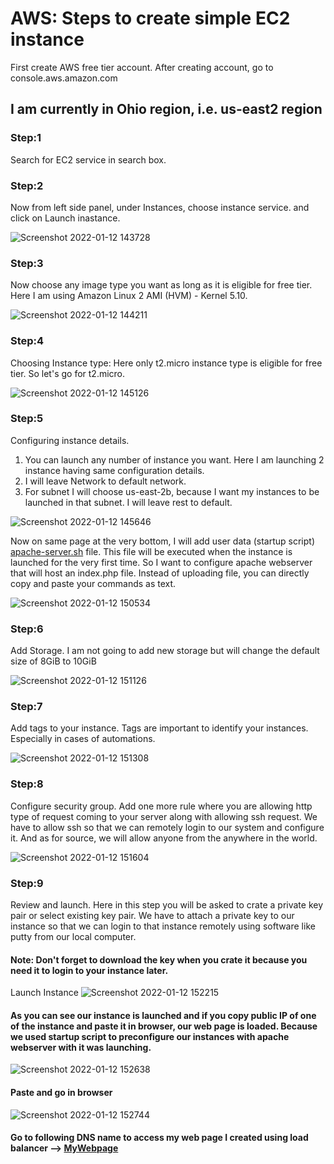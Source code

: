 # AWS: Steps to create simple EC2 instance 

First create AWS free tier account. After creating account, go to console.aws.amazon.com

## I am currently in Ohio region, i.e. us-east2 region
### Step:1
Search for EC2 service in search box.

### Step:2
Now from left side panel, under Instances, choose instance service. and click on Launch inastance.

![Screenshot 2022-01-12 143728](https://user-images.githubusercontent.com/67470042/149097709-372f4b44-36a0-407f-8034-149dd8acecfa.png)


### Step:3
Now choose any image type you want as long as it is eligible for free tier. Here I am using Amazon Linux 2 AMI (HVM) - Kernel 5.10.

![Screenshot 2022-01-12 144211](https://user-images.githubusercontent.com/67470042/149099268-2aab93ca-060d-44d1-a70b-24c55a916029.png)


### Step:4
Choosing Instance type: Here only t2.micro instance type is eligible for free tier. So let's go for t2.micro.

![Screenshot 2022-01-12 145126](https://user-images.githubusercontent.com/67470042/149100307-1ed3b341-4629-455e-abdb-c66abeadc2af.png)

### Step:5
Configuring instance details.
1) You can launch any number of instance you want. Here I am launching 2 instance having same configuration details.
2) I will leave Network to default network.
3) For subnet I will choose us-east-2b, because I want my instances to be launched in that subnet.
I will leave rest to default.

![Screenshot 2022-01-12 145646](https://user-images.githubusercontent.com/67470042/149103388-6f273fd8-7e0f-42c1-afd1-f164be0bcd08.png)

Now on same page at the very bottom, I will add user data (startup script) [apache-server.sh](https://github.com/iamShahHarshil/AWS-task-sparks-internship/blob/master/apache-server.sh) file. This file will be executed when the instance is launched for the very first time. So I want to configure apache webserver that will host an index.php file. Instead of uploading file, you can directly copy and paste your commands as text.

![Screenshot 2022-01-12 150534](https://user-images.githubusercontent.com/67470042/149108824-98f249a8-8a73-46fa-86c2-17bf2c2b9471.png)

### Step:6  
Add Storage. I am not going to add new storage but will change the default size of 8GiB to 10GiB

![Screenshot 2022-01-12 151126](https://user-images.githubusercontent.com/67470042/149111728-f8d399f0-3dda-4cac-97fe-42d60b4febf8.png)

### Step:7
Add tags to your instance. Tags are important to identify your instances. Especially in cases of automations.

![Screenshot 2022-01-12 151308](https://user-images.githubusercontent.com/67470042/149112718-4c7a60da-dc6b-4fa1-864b-87fc6a500dd9.png)

### Step:8
Configure security group. Add one more rule where you are allowing http type of request coming to your server along with allowing ssh request. We have to allow ssh so that we can remotely login to our system and configure it. And as for source, we will allow anyone from the anywhere in the world. 

![Screenshot 2022-01-12 151604](https://user-images.githubusercontent.com/67470042/149114449-de90f67f-67d3-4175-ace7-4ef38b7029d1.png)

### Step:9
Review and launch. Here in this step you will be asked to crate a private key pair or select existing key pair. We have to attach a private key to our instance so that we can login to that instance remotely using software like putty from our local computer.
#### Note: Don't forget to download the key when you crate it because you need it to login to your instance later.
Launch Instance
![Screenshot 2022-01-12 152215](https://user-images.githubusercontent.com/67470042/149117117-a7521d85-65ec-4e85-a27c-a83e10b9cb15.png)

#### As you can see our instance is launched and if you copy public IP of one of the instance and paste it in browser, our web page is loaded. Because we used startup script to preconfigure our instances with apache webserver with it was launching. 

![Screenshot 2022-01-12 152638](https://user-images.githubusercontent.com/67470042/149117915-7e426343-f1ba-4b59-bc15-23217b5c42d5.png)

#### Paste and go in browser

![Screenshot 2022-01-12 152744](https://user-images.githubusercontent.com/67470042/149118118-58f88457-3e6f-4bfd-8ebe-43d239d39c09.png)

#### Go to following DNS name to access my web page I created using load balancer --> [MyWebpage](http://lb-test-101-732610162.us-east-2.elb.amazonaws.com:8080/)
